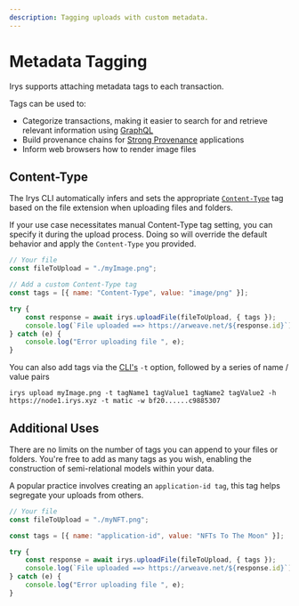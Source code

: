```yaml
---
description: Tagging uploads with custom metadata.
---
```


# Metadata Tagging

Irys supports attaching metadata tags to each transaction.

Tags can be used to:

-   Categorize transactions, making it easier to search for and retrieve relevant information using [GraphQL](/developer-docs/graphql)
-   Build provenance chains for [Strong Provenance](/learn/strong-provenance) applications
-   Inform web browsers how to render image files

## Content-Type

The Irys CLI automatically infers and sets the appropriate [`Content-Type`](https://developer.mozilla.org/en-US/Web/HTTP/Basics_of_HTTP/MIME_types/Common_types) tag based on the file extension when uploading files and folders.

If your use case necessitates manual Content-Type tag setting, you can specify it during the upload process. Doing so will override the default behavior and apply the `Content-Type` you provided.

```js
// Your file
const fileToUpload = "./myImage.png";

// Add a custom Content-Type tag
const tags = [{ name: "Content-Type", value: "image/png" }];

try {
	const response = await irys.uploadFile(fileToUpload, { tags });
	console.log(`File uploaded ==> https://arweave.net/${response.id}`);
} catch (e) {
	console.log("Error uploading file ", e);
}
```

You can also add tags via the [CLI's](/developer-docs/cli) `-t` option, followed by a series of name / value pairs

```console
irys upload myImage.png -t tagName1 tagValue1 tagName2 tagValue2 -h https://node1.irys.xyz -t matic -w bf20......c9885307
```

## Additional Uses

There are no limits on the number of tags you can append to your files or folders. You're free to add as many tags as you wish, enabling the construction of semi-relational models within your data.

A popular practice involves creating an `application-id tag`, this tag helps segregate your uploads from others.

```js
// Your file
const fileToUpload = "./myNFT.png";

const tags = [{ name: "application-id", value: "NFTs To The Moon" }];

try {
	const response = await irys.uploadFile(fileToUpload, { tags });
	console.log(`File uploaded ==> https://arweave.net/${response.id}`);
} catch (e) {
	console.log("Error uploading file ", e);
}
```
